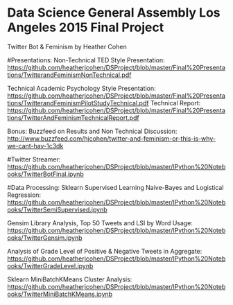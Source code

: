 # Data Science General Assembly Los Angeles 2015 Final Project
Twitter Bot &amp; Feminism 
by Heather Cohen

#Presentations: 
Non-Technical TED Style Presentation: 
https://github.com/heatherjcohen/DSProject/blob/master/Final%20Presentations/TwitterandFeminismNonTechnical.pdf

Technical Academic Psychology Style Presentation: 
https://github.com/heatherjcohen/DSProject/blob/master/Final%20Presentations/TwitterandFeminismPilotStudyTechnical.pdf
Technical Report: 
https://github.com/heatherjcohen/DSProject/blob/master/Final%20Presentations/TwitterAndFeminismTechnicalReport.pdf

Bonus: Buzzfeed on Results and Non Technical Discussion:
http://www.buzzfeed.com/hjcohen/twitter-and-feminism-or-this-is-why-we-cant-hav-1c3dk

#Twitter Streamer:
https://github.com/heatherjcohen/DSProject/blob/master/IPython%20Notebooks/TwitterBotFinal.ipynb

#Data Processing: 
Sklearn Supervised Learning Naive-Bayes and Logistical Regression:
https://github.com/heatherjcohen/DSProject/blob/master/IPython%20Notebooks/TwitterSemiSupervised.ipynb

Gensim Library Analysis, Top 50 Tweets and LSI by Word Usage:
https://github.com/heatherjcohen/DSProject/blob/master/IPython%20Notebooks/TwitterGensim.ipynb

Analysis of Grade Level of Positive & Negative Tweets in Aggregate: 
https://github.com/heatherjcohen/DSProject/blob/master/IPython%20Notebooks/TwitterGradeLevel.ipynb

Sklearn MiniBatchKMeans Cluster Analysis:
https://github.com/heatherjcohen/DSProject/blob/master/IPython%20Notebooks/TwitterMiniBatchKMeans.ipynb
